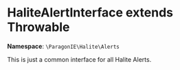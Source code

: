 # HaliteAlertInterface extends Throwable

**Namespace**: `\ParagonIE\Halite\Alerts`

This is just a common interface for all Halite Alerts.
